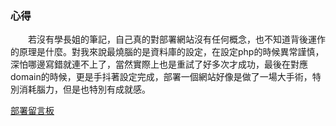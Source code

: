  

### 心得  
　　若沒有學長姐的筆記，自己真的對部署網站沒有任何概念，也不知道背後運作的原理是什麼。對我來說最燒腦的是資料庫的設定，在設定php的時候異常謹慎，深怕哪邊寫錯就連不上了，當然實際上也是重試了好多次才成功，最後在對應domain的時候，更是手抖著設定完成，部署一個網站好像是做了一場大手術，特別消耗腦力，但是也特別有成就感。

[部署留言板](http://comment-board.luyeomicy.tw/) 